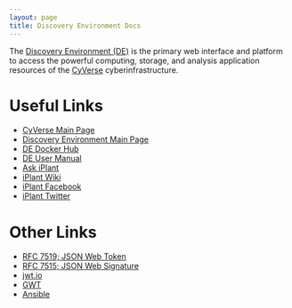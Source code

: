 ```yaml
---
layout: page
title: Discovery Environment Docs
---
```


The [Discovery Environment (DE)](http://www.cyverse.org/ci/discovery-environment) is the primary 
web interface and platform to access the powerful computing, storage, and analysis application 
resources of the [CyVerse](http://www.cyverse.org) cyberinfrastructure.

# Useful Links

* [CyVerse Main Page](http://www.cyverse.org/)
* [Discovery Environment Main Page](http://www.cyverse.org/ci/discovery-environment)
* [DE Docker Hub](https://hub.docker.com/r/discoenv/)
* [DE User Manual](https://pods.iplantcollaborative.org/wiki/display/DEmanual/Table+of+Contents)
* [Ask iPlant](http://ask.iplantcollaborative.org/questions/)
* [iPlant Wiki](https://pods.iplantcollaborative.org/wiki/dashboard.action)
* [iPlant Facebook](https://www.facebook.com/iPlantCollab/)
* [iPlant Twitter](https://twitter.com/iPlantCollab)

# Other Links
* [RFC 7519; JSON Web Token](https://tools.ietf.org/html/rfc7519)
* [RFC 7515; JSON Web Signature](https://tools.ietf.org/html/rfc7515)
* [jwt.io](http://jwt.io/)
* [GWT](http://www.gwtproject.org/)
* [Ansible](http://www.ansible.com/)